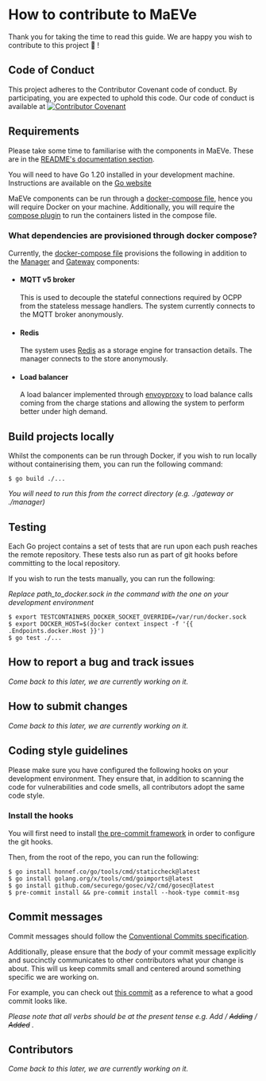 # How to contribute to MaEVe
Thank you for taking the time to read this guide. We are happy you wish to contribute to this project :partying_face: !

## Code of Conduct
This project adheres to the Contributor Covenant code of conduct. By participating, you are expected to uphold this code. 
Our code of conduct is available at [![Contributor Covenant](https://img.shields.io/badge/Contributor%20Covenant-2.1-4baaaa.svg)](./CODE_OF_CONDUCT.md)

## Requirements
Please take some time to familiarise with the components in MaEVe. These are in the [README's documentation section](./README.md/#documentation).

You will need to have Go 1.20 installed in your development machine. Instructions are available on the [Go website](https://go.dev/doc/install)

MaEVe components can be run through a [docker-compose file](./docker-compose.yml), hence you will require Docker on your machine. 
Additionally, you will require the [compose plugin](https://docs.docker.com/compose/install) to run the containers listed in the compose file.

### What dependencies are provisioned through docker compose?
Currently, the [docker-compose file](./docker-compose.yml) provisions the following 
in addition to the [Manager](./docs/manager.md) and [Gateway](./docs/gateway.md) components:

- #### MQTT v5 broker
    This is used to decouple the stateful connections required by OCPP from the stateless message handlers. The system currently 
connects to the MQTT broker anonymously.

- #### Redis
    The system uses [Redis](https://redis.io/) as a storage engine for transaction details. The manager connects to the store anonymously.

- #### Load balancer
    A load balancer implemented through [envoyproxy](https://www.envoyproxy.io/) to load balance calls coming from the charge stations and allowing the system to
perform better under high demand.

## Build projects locally
Whilst the components can be run through Docker, if you wish to run locally without containerising them, you can run the following command:
```shell
$ go build ./...
```
_You will need to run this from the correct directory (e.g. ./gateway or ./manager)_

## Testing
Each Go project contains a set of tests that are run upon each push reaches the remote repository. 
These tests also run as part of git hooks before committing to the local repository.

If you wish to run the tests manually, you can run the following:

_Replace path_to_docker.sock in the command with the one on your development environment_
```shell
$ export TESTCONTAINERS_DOCKER_SOCKET_OVERRIDE=/var/run/docker.sock
$ export DOCKER_HOST=$(docker context inspect -f '{{ .Endpoints.docker.Host }}')
$ go test ./...
```

## How to report a bug and track issues
_Come back to this later, we are currently working on it._

## How to submit changes
_Come back to this later, we are currently working on it._

## Coding style guidelines
Please make sure you have configured the following hooks on your development environment. They ensure that, in addition to 
scanning the code for vulnerabilities and code smells, all contributors adopt the same code style.

### Install the hooks
You will first need to install [the pre-commit framework](https://pre-commit.com/#install) in order to configure the git hooks.

Then, from the root of the repo, you can run the following:

```shell
$ go install honnef.co/go/tools/cmd/staticcheck@latest
$ go install golang.org/x/tools/cmd/goimports@latest
$ go install github.com/securego/gosec/v2/cmd/gosec@latest
$ pre-commit install && pre-commit install --hook-type commit-msg
```

## Commit messages
Commit messages should follow the [Conventional Commits specification](https://www.conventionalcommits.org/en/v1.0.0/).

Additionally, please ensure that the _body_ of your commit message explicitly and succinctly communicates to other contributors what your change is about.
This will us keep commits small and centered around something specific we are working on.

For example, you can check out [this commit](https://github.com/twlabs/maeve-csms/commit/2c64552a689f185728566c841bfa7609469015f5) as a reference to what a good commit looks like.

_Please note that all verbs should be at the present tense e.g. Add / ~~Adding~~ / ~~Added~~ ._

## Contributors
_Come back to this later, we are currently working on it._